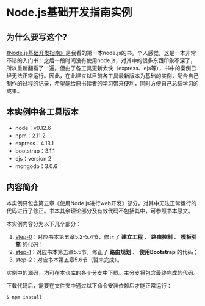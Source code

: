 # Node.js基础开发指南实例

## 为什么要写这个?
[《Node.js基础开发指南》](http://book.douban.com/subject/10789820/)是我看的第一本node.js的书。个人感觉，这是一本非常不错的入门书！之后一段时间没有使用node.js，对其中的很多东西印象不深了，所以重新翻看了一遍。但由于各工具更新太快（express、ejs等），书中的案例已经无法正常运行。因此，在此建立以目前各工具最新版本为基础的实例，配合自己制作的过程的记录，希望能给原书读者的学习带来便利，同时方便自己总结学习的成果。

## 本实例中各工具版本

* node：v0.12.6
* npm：2.11.2
* express：4.13.1
* bootstrap：3.1.1
* ejs：version 2
* mongodb：3.0.6

## 内容简介
本实例只包含第五章《使用Node.js进行web开发》部分，对其中无法正常运行的代码进行了修正。书本其余理论部分及有效代码不包括其中，可参照书本原文。

本实例内容分为以下几个部分：

1. [step-0](https://github.com/lizijie1993/node_microblog/tree/step-0)：对应书本第五章5.2-5.4节，修正了 **建立工程** 、 **路由控制** 、 **模板引擎** 的代码；
2. [step-1](https://github.com/lizijie1993/node_microblog/tree/step-1)：对应书本第五章5.5节，修正了 **路由规划** 、 **使用Bootstrap** 的代码；
3. step-2：对应书本第五章5.6节（暂未完成）。

实例中的源码，均可在本仓库的各个分支中下载。主分支将包含最终完成的代码。

下载代码后，需要在文件夹中通过以下命令安装依赖后才能正常运行：

```
$ npm install
```
